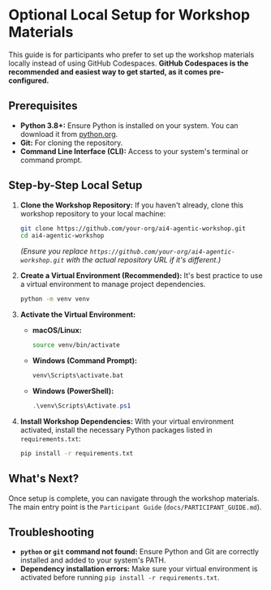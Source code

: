# Optional Local Setup for Workshop Materials

This guide is for participants who prefer to set up the workshop materials locally instead of using GitHub Codespaces. **GitHub Codespaces is the recommended and easiest way to get started, as it comes pre-configured.**

## Prerequisites

*   **Python 3.8+:** Ensure Python is installed on your system. You can download it from [python.org](https://www.python.org/downloads/).
*   **Git:** For cloning the repository.
*   **Command Line Interface (CLI):** Access to your system's terminal or command prompt.

## Step-by-Step Local Setup

1.  **Clone the Workshop Repository:**
    If you haven't already, clone this workshop repository to your local machine:
    ```bash
    git clone https://github.com/your-org/ai4-agentic-workshop.git
    cd ai4-agentic-workshop
    ```
    *(Ensure you replace `https://github.com/your-org/ai4-agentic-workshop.git` with the actual repository URL if it's different.)*

2.  **Create a Virtual Environment (Recommended):**
    It's best practice to use a virtual environment to manage project dependencies.
    ```bash
    python -m venv venv
    ```

3.  **Activate the Virtual Environment:**
    *   **macOS/Linux:**
        ```bash
        source venv/bin/activate
        ```
    *   **Windows (Command Prompt):**
        ```bash
        venv\Scripts\activate.bat
        ```
    *   **Windows (PowerShell):**
        ```powershell
        .\venv\Scripts\Activate.ps1
        ```

4.  **Install Workshop Dependencies:**
    With your virtual environment activated, install the necessary Python packages listed in `requirements.txt`:
    ```bash
    pip install -r requirements.txt
    ```

## What's Next?

Once setup is complete, you can navigate through the workshop materials. The main entry point is the `Participant Guide` (`docs/PARTICIPANT_GUIDE.md`).

## Troubleshooting

*   **`python` or `git` command not found:** Ensure Python and Git are correctly installed and added to your system's PATH.
*   **Dependency installation errors:** Make sure your virtual environment is activated before running `pip install -r requirements.txt`.